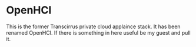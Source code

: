 # OpenHCI
This is the former Transcirrus private cloud applaince stack. It has been renamed OpenHCI. If there is something in here useful be my guest and pull it.

